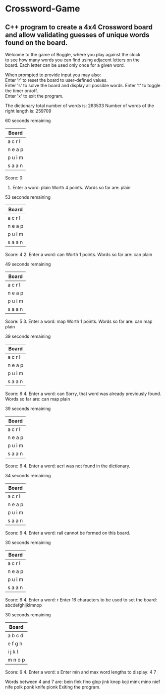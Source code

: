 # Crossword-Game
## C++ program to create a 4x4 Crossword board and allow validating guesses of unique words found on the board.
Welcome to the game of Boggle, where you play against the clock   
to see how many words you can find using adjacent letters on the  
board.  Each letter can be used only once for a given word.       
  
When prompted to provide input you may also:                      
     Enter 'r' to reset the board to user-defined values.         
     Enter 's' to solve the board and display all possible words. 
     Enter 't' to toggle the timer on/off.                        
     Enter 'x' to exit the program.                               
  
The dictionary total number of words is: 263533
Number of words of the right length is:  259709

  60 seconds remaining
  
| Board   |
| --------|
| a c r l | 
| n e a p | 
| p u i m | 
| s a a n |

   Score: 0
1. Enter a word: plain
   Worth 4 points.
Words so far are: plain 

  53 seconds remaining
  
| Board   |
| --------|
| a c r l |
| n e a p |
| p u i m |
| s a a n |

   Score: 4
2. Enter a word: can
   Worth 1 points.
Words so far are: can plain 

  49 seconds remaining
  
| Board   |
| --------|
| a c r l |
| n e a p |
| p u i m |
| s a a n |

   Score: 5
3. Enter a word: map
   Worth 1 points.
Words so far are: can map plain 

  39 seconds remaining
  
| Board   |
| --------|
| a c r l |
| n e a p |
| p u i m |
| s a a n |

   Score: 6
4. Enter a word: can
Sorry, that word was already previously found. 
Words so far are: can map plain 

  39 seconds remaining
  
| Board   |
| --------|
| a c r l |
| n e a p |
| p u i m |
| s a a n |

   Score: 6
4. Enter a word: acrl
 was not found in the dictionary.

  34 seconds remaining
  
| Board   |
| --------|
| a c r l | 
| n e a p |
| p u i m |
| s a a n |

   Score: 6
4. Enter a word: rail
 cannot be formed on this board.

  30 seconds remaining
  
| Board   |
| --------|
| a c r l |
| n e a p |
| p u i m |
| s a a n |

   Score: 6
4. Enter a word: r
Enter 16 characters to be used to set the board: abcdefghijklmnop

  30 seconds remaining
  
| Board   |
| --------|
| a b c d |
| e f g h |
| i j k l |
| m n o p |

   Score: 6
4. Enter a word: s
Enter min and max word lengths to display: 4 7

Words between 4 and 7 are: 
bein fink fino glop jink knop koji mink mino nief nife polk ponk knife plonk 
Exiting the program. 
